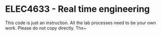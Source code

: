 # ELEC4633 - Real time engineering
This code is just an instruction. All the lab processes need to be your own work. Please do not copy directly. Thx~
